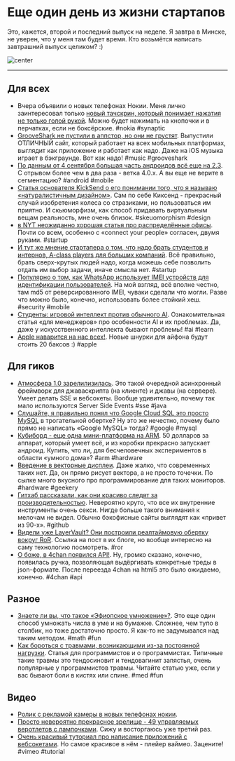 # Еще один день из жизни стартапов

Это, кажется, второй и последний выпуск на неделе. Я завтра в Минске, не уверен, что у меня там будет время. Кто возьмётся написать завтрашний выпуск целиком? :)

![center](http://www.blogcdn.com/www.comicsalliance.com/media/2011/03/justice-league-international.jpg)

-----

## Для всех
* Вчера объявили о новых телефонах Нокии. Меня лично заинтересовал только [новый тачскрин, который понимает нажатия не только голой рукой](http://www.theverge.com/2012/9/5/3293616/nokia-taps-synaptics-for-lumias-glove-friendly-touchscreen-tech). Можно будет нажимать на кнопочки и в перчатках, если не боксёрские. #nokia #synaptic
* [GrooveShark не пустили в аппстор, но они не грустят](http://venturebeat.com/2012/09/05/screw-app-stores-grooveshark-rolls-out-full-html5-site-for-all-devices/). Выпустили ОТЛИЧНЫЙ сайт, который работает на всех мобильных платформах, выглядит как приложение и работает как надо. Даже на iOS музыка играет в бэкграунде. Вот как надо! #music #grooveshark
* [По данным от 4 сентября большая часть андроидов всё еще на 2.3](http://developer.android.com/about/dashboards/index.html). С отрывом более чем в два раза - ветка 4.0.x. А вы еще не верите в сегментацию? #android #mobile
* [Статья основателя KickSend о его понимании того, что я называю «натуралистичным дизайном»](http://blog.wells.ee/skeuomorphism). Сам по себе Киксенд - прекрасный случай изобретения колеса со стразиками, но пользоваться им приятно. И скьюморфизм, как способ придавать виртуальным вещам реальность, мне очень близок. #skeuomorphism #design
* [в NYT неожиданно хорошая статья про распределённые офисы](http://www.nytimes.com/2012/09/06/business/smallbusiness/running-a-business-with-employees-around-the-world.html?_r=1&src=dayp&pagewanted=all). Почти со всем, особенно с «connect your people» согласен, двумя руками. #startup
* [И тут же мнение стартапера о том, что надо брать студентов и интернов, A-class players для больших компаний](http://paulstamatiou.com/startup-culture). Всё правильно, брать сверх-крутых людей надо, когда можешь себе позволить отдать им выбор задачи, иначе смысла нет. #startup
* [Популярно о том, как WhatsApp использует IMEI устройств для идентификации пользователей](http://samgranger.com/whatsapp-is-using-imei-numbers-as-passwords/). На мой взгляд, всё вполне честно, там md5 от реверсированного IMEI, чуваки сделали что могли. Разве что можно было, конечно, использовать более стойкий хеш. #security #mobile
* [Студенты: игровой интеллект против обычного AI](http://www.altdevblogaday.com/2011/07/11/students-game-ai-vs-traditional-ai/). Ознакомительная статья «для менеджеров» про особенности AI и их проблемах. Да, даже у искусственного интеллекта бывают проблемы! #ai #learn
* [Apple наварится на нас всех!](http://www.appleinsider.com/articles/12/09/05/apple_adapters_for_new_9_pin_dock_to_cost_10_cables_will_be_19___report.html). Новые шнурки для айфона будут стоить 20 баксов :) #apple

## Для гиков
* [Атмосфера 1.0 зарелилизилась](http://jfarcand.wordpress.com/2012/09/04/atmosphere-1-0-the-asynchronous-javascriptjava-framework-now-available/). Это такой очередной асинхронный фреймворк для джаваскрипта (на клиенте) и джавы (на сервере). Умеет делать SSE и вебсокеты. Вообще удивительно, почему так мало используются Server Side Events #sse #java
* [Слушайте, я правильно понял что Google Cloud SQL это просто MySQL](https://developers.google.com/cloud-sql/) в трогательной обертке? Ну это же нечестно, почему было прямо не написать «Google MySQL» тогда? #google #mysql
* [Кубиборд - еще одна мини-платформа на ARM](http://cubieboard.org/). 50 долларов за аппарат, который умеет всё, и из коробки прекрасно запускает андроид. Купить, что ли, для бесчеловечных экспериментов в области «умного дома»? #arm #hardware
* [Введение в векторные дисплеи](http://www.nycresistor.com/2012/09/03/vector-display/). Даже жалко, что современных таких нет. Да, он прямо рисует вектора, а не просто точечки. По сылке много вкусного про программирование для таких мониторов. #hardware #geekery
* [Гитхаб рассказали, как они красиво следят за производительностью](https://github.com/blog/1252-how-we-keep-github-fast). Невероятно круто, что все их внутренние инструменты очень секси. Нигде больше такого внимания к мелочам не видел. Обычно бэкофисные сайты выглядят как «привет из 90-х». #github
* [Видели уже LayerVault? Они построили реалтаймовую обертку вокруг RoR](http://layervault.tumblr.com/post/30932219739/rails-in-realtime). Ссылка на пост в их блоге, но вообще интересно на саму технологию посмотреть. #ror
* [О боже, в 4chan появился API!](http://www.4chan.org/news#108). Ну, громко сказано, конечно, появилась ручка, позволяющая выдёргивать конкретные треды в json-формате. После переезда 4chan на html5 это было ожидаемо, конечно. #4chan #api

## Разное
* [Знаете ли вы, что такое «Эфиопское умножение»?](http://threesixty360.wordpress.com/2009/06/09/ethiopian-multiplication/). Это еще один способ умножать числа в уме и на бумажке. Сложнее, чем тупо в столбик, но тоже достаточно просто. Я как-то не задумывался над таким методом. #math #fun
* [Как бороться с травмами, возникающими из-за постоянной нагрузки](http://blog.evanweaver.com/2012/09/05/a-programmers-guide-to-healing-rsi/). Статья для программистов и о программистах. Типичные такие травмы это тендосиновит и тендовагинит запястья, очень популярные у программистов травмы. Читайте статью уже, если у вас бывают боли в кистях или спине. #med #fun

## Видео
* [Ролик с рекламой камеры в новых телефонах нокии](http://www.youtube.com/watch?v=cimDfEIEiu0).
* [Просто невероятно прекрасное зрелище - 49 управляемых веротлетов с лампочками](http://www.youtube.com/watch?v=ShGl5rQK3ew). Сижу и восторгаюсь уже третий раз.
* [Очень красивый туториал про написание приложений с вебсокетами](http://tutorial.kaazing.com/). Но самое красивое в нём - плейер ваймео. Зацените! #vimeo #tutorial